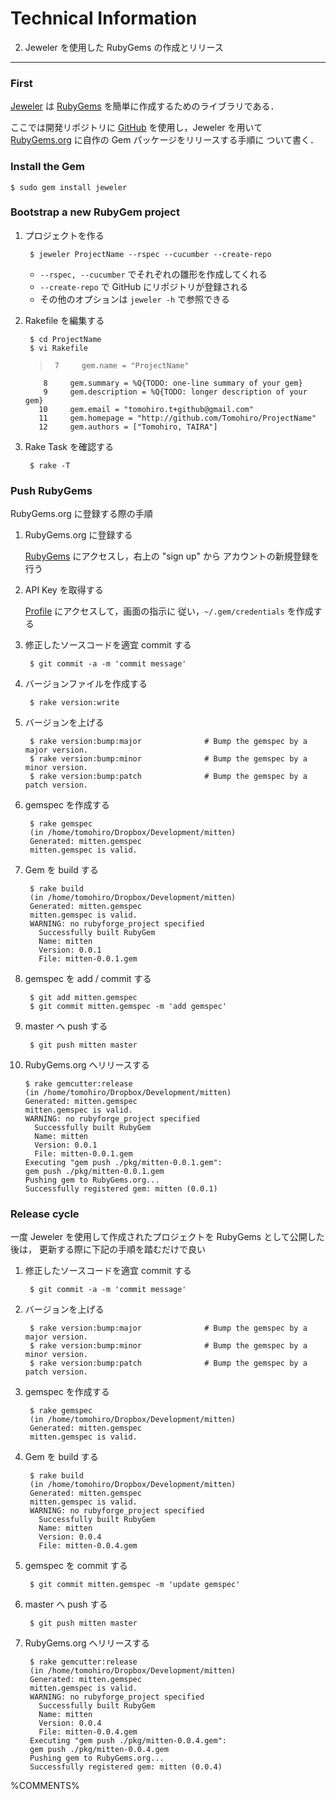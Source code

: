 Technical Information
================================================================================

2. Jeweler を使用した RubyGems の作成とリリース
--------------------------------------------------------------------------------

### First

[Jeweler](http://github.com/technicalpickles/jeweler) は [RubyGems](http://ja.wikipedia.org/wiki/RubyGems)
を簡単に作成するためのライブラリである．

ここでは開発リポジトリに [GitHub](http://github.com) を使用し，Jeweler を用いて
[RubyGems.org](http://rubygems.org) に自作の Gem パッケージをリリースする手順に
ついて書く．

### Install the Gem

    $ sudo gem install jeweler


### Bootstrap a new RubyGem project

1. プロジェクトを作る

        $ jeweler ProjectName --rspec --cucumber --create-repo

    - `--rspec, --cucumber` でそれぞれの雛形を作成してくれる
    - `--create-repo` で GitHub にリポジトリが登録される
    - その他のオプションは `jeweler -h` で参照できる

2. Rakefile を編集する

        $ cd ProjectName
        $ vi Rakefile

    >      7     gem.name = "ProjectName"
           8     gem.summary = %Q{TODO: one-line summary of your gem}
           9     gem.description = %Q{TODO: longer description of your gem}
          10     gem.email = "tomohiro.t+github@gmail.com"
          11     gem.homepage = "http://github.com/Tomohiro/ProjectName"
          12     gem.authors = ["Tomohiro, TAIRA"]

3. Rake Task を確認する

        $ rake -T

### Push RubyGems

RubyGems.org に登録する際の手順

1. RubyGems.org に登録する

    [RubyGems](http://rubygems.org) にアクセスし，右上の "sign up" から
    アカウントの新規登録を行う

2. API Key を取得する

    [Profile](http://rubygems.org/profile) にアクセスして，画面の指示に
    従い，`~/.gem/credentials` を作成する

3. 修正したソースコードを適宜 commit する

        $ git commit -a -m 'commit message'

4. バージョンファイルを作成する

        $ rake version:write

5. バージョンを上げる

        $ rake version:bump:major              # Bump the gemspec by a major version.
        $ rake version:bump:minor              # Bump the gemspec by a minor version.
        $ rake version:bump:patch              # Bump the gemspec by a patch version.

6. gemspec を作成する

        $ rake gemspec
        (in /home/tomohiro/Dropbox/Development/mitten)
        Generated: mitten.gemspec
        mitten.gemspec is valid.

7. Gem を build する

        $ rake build
        (in /home/tomohiro/Dropbox/Development/mitten)
        Generated: mitten.gemspec
        mitten.gemspec is valid.
        WARNING: no rubyforge_project specified
          Successfully built RubyGem
          Name: mitten
          Version: 0.0.1
          File: mitten-0.0.1.gem

8. gemspec を add / commit する

        $ git add mitten.gemspec
        $ git commit mitten.gemspec -m 'add gemspec'

9. master へ push する

        $ git push mitten master

10. RubyGems.org へリリースする

        $ rake gemcutter:release
        (in /home/tomohiro/Dropbox/Development/mitten)
        Generated: mitten.gemspec
        mitten.gemspec is valid.
        WARNING: no rubyforge_project specified
          Successfully built RubyGem
          Name: mitten
          Version: 0.0.1
          File: mitten-0.0.1.gem
        Executing "gem push ./pkg/mitten-0.0.1.gem":
        gem push ./pkg/mitten-0.0.1.gem
        Pushing gem to RubyGems.org...
        Successfully registered gem: mitten (0.0.1)

### Release cycle

一度 Jeweler を使用して作成されたプロジェクトを RubyGems として公開した後は，
更新する際に下記の手順を踏むだけで良い

1. 修正したソースコードを適宜 commit する

        $ git commit -a -m 'commit message'

2. バージョンを上げる

        $ rake version:bump:major              # Bump the gemspec by a major version.
        $ rake version:bump:minor              # Bump the gemspec by a minor version.
        $ rake version:bump:patch              # Bump the gemspec by a patch version.

3. gemspec を作成する

        $ rake gemspec
        (in /home/tomohiro/Dropbox/Development/mitten)
        Generated: mitten.gemspec
        mitten.gemspec is valid.

4. Gem を build する

        $ rake build
        (in /home/tomohiro/Dropbox/Development/mitten)
        Generated: mitten.gemspec
        mitten.gemspec is valid.
        WARNING: no rubyforge_project specified
          Successfully built RubyGem
          Name: mitten
          Version: 0.0.4
          File: mitten-0.0.4.gem

5. gemspec を commit する

        $ git commit mitten.gemspec -m 'update gemspec'

6. master へ push する

        $ git push mitten master

7. RubyGems.org へリリースする

        $ rake gemcutter:release
        (in /home/tomohiro/Dropbox/Development/mitten)
        Generated: mitten.gemspec
        mitten.gemspec is valid.
        WARNING: no rubyforge_project specified
          Successfully built RubyGem
          Name: mitten
          Version: 0.0.4
          File: mitten-0.0.4.gem
        Executing "gem push ./pkg/mitten-0.0.4.gem":
        gem push ./pkg/mitten-0.0.4.gem
        Pushing gem to RubyGems.org...
        Successfully registered gem: mitten (0.0.4)


%COMMENTS%
